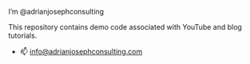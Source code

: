 I’m @adrianjosephconsulting

This repository contains demo code associated with YouTube and blog tutorials.

- 📫 info@adrianjosephconsulting.com

